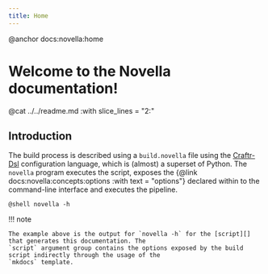 ```yaml
---
title: Home
---
```


@anchor docs:novella:home
# Welcome to the Novella documentation!

@cat ../../readme.md :with slice_lines = "2:"

## Introduction

  [Craftr-Dsl]: https://github.com/craftr-build/craftr-dsl/
  [script]: https://github.com/NiklasRosenstein/novella/blob/develop/docs/build.novella

The build process is described using a `build.novella` file using the [Craftr-Dsl][] configuration language,
which is (almost) a superset of Python. The `novella` program executes the script, exposes the {@link
docs:novella:concepts:options :with text = "options"} declared within to the command-line interface and
executes the pipeline.

```
@shell novella -h
```

!!! note

    The example above is the output for `novella -h` for the [script][] that generates this documentation. The
    `script` argument group contains the options exposed by the build script indirectly through the usage of the
    `mkdocs` template.
